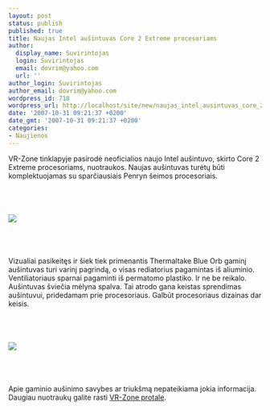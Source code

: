 ```yaml
---
layout: post
status: publish
published: true
title: Naujas Intel aušintuvas Core 2 Extreme procesoriams
author:
  display_name: Suvirintojas
  login: Suvirintojas
  email: dovrim@yahoo.com
  url: ''
author_login: Suvirintojas
author_email: dovrim@yahoo.com
wordpress_id: 718
wordpress_url: http://localhost/site/new/naujas_intel_ausintuvas_core_2_extreme_procesoriams/
date: '2007-10-31 09:21:37 +0200'
date_gmt: '2007-10-31 09:21:37 +0200'
categories:
- Naujienos
---
```

<p>VR-Zone tinklapyje pasirodė neoficialios naujo Intel aušintuvo, skirto Core 2 Extreme procesoriams, nuotraukos. Naujas aušintuvas turėtų būti komplektuojamas su sparčiausiais Penryn šeimos procesoriais.<br />
<br><br />
<br><br><img src="http://img229.imageshack.us/img229/9274/img9968fx8.jpg"><br><br />
<br><br />
<br>Vizualiai pasikeitęs ir šiek tiek primenantis Thermaltake Blue Orb gaminį aušintuvas turi varinį pagrindą, o visas rediatorius pagamintas iš aliuminio. Ventiliatoriaus sparnai pagaminti iš permatomo plastiko. Ir ne be reikalo. Aušintuvas šviečia mėlyna spalva. Tai atrodo gana keistas sprendimas aušintuvui, pridedamam prie procesoriaus. Galbūt procesoriaus dizainas dar keisis.<br />
<br><br />
<br><br><img src="http://img229.imageshack.us/img229/5116/img9981ji1.jpg"><br><br />
<br><br />
<br>Apie gaminio aušinimo savybes ar triukšmą nepateikiama jokia informacija. Daugiau nuotraukų galite rasti <a class="ns" href="http://www.vr-zone.com/articles/Intel's_new_stock_Heatsink_fan_for_Core_2_Extreme_Processors!/5373.html">VR-Zone protale</a>.</p>
